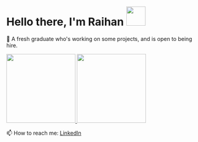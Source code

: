 # Hello there, I'm Raihan <a href="https://github.com/raihaniqbalpasya"><img src="https://media.giphy.com/media/tuCFp8rod0x3O/giphy.gif" width="50px"></a>

🌱 A fresh graduate who's working on some projects, and is open to being hire.

<a href="https://github.com/raihaniqbalpasya">
<p align="left">
<img height="180em" src="https://github-readme-stats-eight-theta.vercel.app/api?username=raihaniqbalpasya&show_icons=true&theme=algolia&include_all_commits=true&count_private=true"/>
<img height="180em" src="https://streak-stats.demolab.com/?user=raihaniqbalpasya&theme=algolia"/>
</p>
</a>

 📫 How to reach me:
 [LinkedIn](https://www.linkedin.com/in/raihaniqbalpasya)
<!--
**raihaniqbalpasya/raihaniqbalpasya** is a ✨ _special_ ✨ repository because its `README.md` (this file) appears on your GitHub profile.

Here are some ideas to get you started:

- 🔭 I’m currently working on ...
- 🌱 I’m currently learning ...
- 👯 I’m looking to collaborate on ...
- 🤔 I’m looking for help with ...
- 💬 Ask me about ...
- 📫 How to reach me: ...
- 😄 Pronouns: ...
- ⚡ Fun fact: ...
-->
